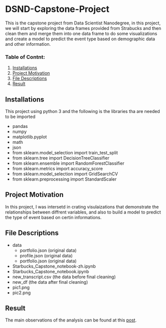 # DSND-Capstone-Project
This is the capstone project from Data Scientist Nanodegree, in this project, we will start by exploring the data frames provided from Strabucks and then clean them and merge them into one data frame to do some visualizations and create a model to predict the event type based on demographic data and other information.
### Table of Contnt:
1. [Installations](#installation)
2. [Project Motivation](#ProjectMotivation)
3. [File Descriptions](#FileDescriptions)
4. [Result](result)


## Installations <a name="installation"></a>
This project using python 3 and the following is the libraries tha are needed to be imported
- pandas
- numpy
- matplotlib.pyplot
- math
- json
- from sklearn.model_selection import train_test_split
- from sklearn.tree import DecisionTreeClassifier
- from sklearn.ensemble import RandomForestClassifier
- from sklearn.metrics import accuracy_score
- from sklearn.model_selection import GridSearchCV
- from sklearn.preprocessing import StandardScaler

## Project Motivation <a name="ProjectMotivation"></a>
In this project, I was intersetd in crating visulaizations that demonstrate the relationships between diffrent variables, and also to build a model to predict 
the type of event based on certin informations.


## File Descriptions <a name="FileDescriptions"></a>
- data
    - portfolio.json (original data)
    - profile.json (original data)
    - portfolio.json (original data)
- Starbucks_Capstone_notebook-zh.ipynb
- Starbucks_Capstone_notebook.ipynb
- new_transcript.csv (the data before final cleaning)
- new_df (the data after final cleaning)
- pic1.png
- pic2.png


## Result<a name="result"></a>
The main observations of the analysis can be found at this [post]().

